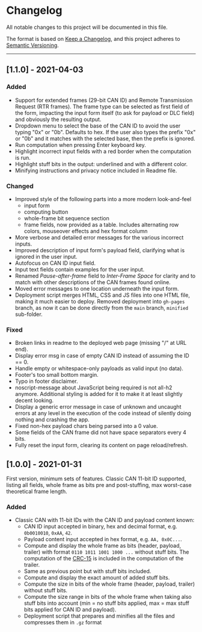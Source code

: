 Changelog
===============================================================================

All notable changes to this project will be documented in this file.

The format is based on
[Keep a Changelog](https://keepachangelog.com/en/1.0.0/),
and this project adheres to
[Semantic Versioning](https://semver.org/spec/v2.0.0.html).

*******************************************************************************

[1.1.0] - 2021-04-03
----------------------------------------

### Added

- Support for extended frames (29-bit CAN ID) and Remote Transmission Request
  (RTR frames). The frame type can be selected as first field of the form,
  impacting the input form itself (to ask for payload or DLC field)
  and obviously the resulting output.
- Dropdown menu to select the base of the CAN ID to avoid the user typing
  "0x" or "0b".  Defaults to hex. If the user also types the prefix "0x" or "0b"
  and it matches with the selected base, then the prefix is ignored.
- Run computation when pressing Enter keyboard key.
- Highlight incorrect input fields with a red border when the computation is
  run.
- Highlight stuff bits in the output: underlined and with a different color.
- Minifying instructions and privacy notice included in Readme file.


### Changed

- Improved style of the following parts into a more modern look-and-feel
  - input form
  - computing button
  - whole-frame bit sequence section
  - frame fields, now provided as a table. Includes alternating row colors,
    mouseover effects and hex format column
- More verbose and detailed error messages for the various incorrect inputs.
- Improved description of input form's payload field, clarifying what is ignored
  in the user input.
- Autofocus on CAN ID input field.
- Input text fields contain examples for the user input.
- Renamed _Pause-after-frame_ field to _Inter-Frame Space_ for clarity
  and to match with other descriptions of the CAN frames found online.
- Moved error messages to one location underneath the input form.
- Deployment script merges HTML, CSS and JS files into one HTML file, making
  it much easier to deploy. Removed deployment into `gh-pages` branch, as
  now it can be done directly from the `main` branch, `minified` sub-folder.


### Fixed

- Broken links in readme to the deployed web page (missing "/" at URL end).
- Display error msg in case of empty CAN ID instead of assuming the ID == 0.
- Handle empty or whitespace-only payloads as valid input (no data).
- Footer's too small bottom margin.
- Typo in footer disclaimer.
- noscript-message about JavaScript being required is not all-h2 anymore.
  Additional styling is added for it to make it at least slightly decent
  looking.
- Display a generic error message in case of unknown and uncaught errors
  at any level in the execution of the code instead of silently doing nothing
  and crashing the app.
- Fixed non-hex payload chars being parsed into a 0 value.
- Some fields of the CAN frame did not have space separators every 4 bits.
- Fully reset the input form, clearing its content on page reload/refresh.



[1.0.0] - 2021-01-31
----------------------------------------

First version, minimum sets of features.
Classic CAN 11-bit ID supported, listing all fields, whole frame as bits pre
and post-stuffing, max worst-case theoretical frame length.

### Added

- Classic CAN with 11-bit IDs with the CAN ID and payload content known:
  - CAN ID input accepted in binary, hex and decimal format, e.g. `0b0010010`,
    `0xAA`, `42`.
  - Payload content input accepted in hex format, e.g. `AA, 0x0C...`.
  - Compute and display the whole frame as bits (header, payload, trailer)
    with format `0110 1011 1001 1000 ...` without stuff bits.
    The computation of the
    [CRC-15](https://www.can-cia.org/can-knowledge/can/crc/)
    is included in the computation of the trailer.
  - Same as previous point but with stuff bits included.
  - Compute and display the exact amount of added stuff bits.
  - Compute the size in bits of the whole frame (header, payload, trailer)
    without stuff bits.
  - Compute the size range in bits of the whole frame when taking also
    stuff bits into account (min = no stuff bits applied, max = max stuff
    bits applied for CAN ID and payload).
  - Deployment script that prepares and minifies all the files and compresses
    them in `.gz` format
